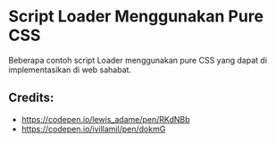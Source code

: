 # Script Loader Menggunakan Pure CSS
Beberapa contoh script Loader menggunakan pure CSS yang dapat di implementasikan di web sahabat.

## Credits: 
 - https://codepen.io/lewis_adame/pen/RKdNBb
 - https://codepen.io/ivillamil/pen/dokmG
